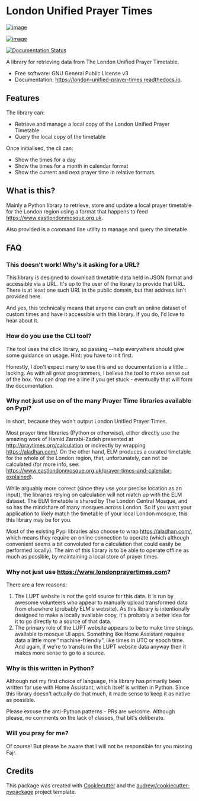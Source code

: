 # London Unified Prayer Times

[![image](https://img.shields.io/pypi/v/london_unified_prayer_times.svg)](https://pypi.python.org/pypi/london_unified_prayer_times)

[![image](https://img.shields.io/travis/sshaikh/london_unified_prayer_times.svg)](https://travis-ci.com/sshaikh/london_unified_prayer_times)

[![Documentation Status](https://readthedocs.org/projects/london-unified-prayer-times/badge/?version=latest)](https://london-unified-prayer-times.readthedocs.io/en/latest/?badge=latest)

A library for retrieving data from The London Unified Prayer Timetable.

-   Free software: GNU General Public License v3
-   Documentation: <https://london-unified-prayer-times.readthedocs.io>.

## Features

The library can:

-   Retrieve and manage a local copy of the London Unified Prayer Timetable
-   Query the local copy of the timetable

Once initialised, the cli can:

-   Show the times for a day
-   Show the times for a month in calendar format
-   Show the current and next prayer time in relative formats

## What is this?

Mainly a Python library to retrieve, store and update a local prayer timetable
for the London region using a format that happens to feed
<https://www.eastlondonmosque.org.uk>.

Also provided is a command line utility to manage and query the timetable.

## FAQ

### This doesn\'t work! Why\'s it asking for a URL?

This library is designed to download timetable data held in JSON format
and accessible via a URL. It\'s up to the user of the library to provide
that URL. There is at least one such URL in the public domain, but that
address isn\'t provided here.

And yes, this technically means that anyone can craft an online dataset
of custom times and have it accessible with this library. If you do,
I\'d love to hear about it.

### How do you use the CLI tool?

The tool uses the click library, so passing --help everywhere should give some
guidance on usage. Hint: you have to init first.

Honestly, I don't expect many to use this and so documentation is a little... 
lacking. As with all great programmers, I believe the tool to make sense out 
of the box. You can drop me a line if you get stuck - eventually that
will form the documentation.

### Why not just use on of the many Prayer Time libraries available on Pypi?

In short, because they won\'t output London Unified Prayer Times.

Most prayer time libraries (Python or otherwise), either directly use
the amazing work of Hamid Zarrabi-Zadeh presented at
<http://praytimes.org/calculation> or indirectly by wrapping
<https://aladhan.com/>. On the other hand, ELM produces a curated
timetable for the whole of the London region, that, unfortunately, can
not be calculated (for more info, see:
<https://www.eastlondonmosque.org.uk/prayer-times-and-calendar-explained>).

While arguably more correct (since they use your precise location as an
input), the libraries relying on calculation will not match up with the
ELM dataset. The ELM timetable is shared by The London Central Mosque,
and so has the mindshare of many mosques across London. So if you want
your application to likely  match the timetable of your local London mosque,
this this library may be for you.

Most of the existing Pypi libraries also choose to wrap
<https://aladhan.com/>, which means they require an online connection to
operate (which although convenient seems a bit convoluted for a
calculation that could easily be performed locally). The aim of this
library is to be able to operate offline as much as possible, by
maintaining a local store of prayer times.

### Why not just use <https://www.londonprayertimes.com>?

There are a few reasons:

1.  The LUPT website is *not* the gold source for this data. It is run
    by awesome volunteers who appear to manually upload transformed data
    from elsewhere (probably ELM\'s website). As this library is
    intentionally designed to make a locally available copy, it\'s
    probably a better idea for it to go directly to a source of that data.
2.  The primary role of the LUPT website appears to be to make time
    strings available to mosque UI apps. Something like Home Assistant
    requires data a little more \"machine-friendly\", like times in UTC or
    epoch time. And again, if we\'re to transform the LUPT website data
    anyway then it makes more sense to go to a source.

### Why is this written in Python?

Although not my first choice of language, this library has primarily
been written for use with Home Assistant, which itself is written in
Python. Since this library doesn\'t actually do that much, it made sense
to keep it as native as possible.

Please excuse the anti-Python patterns - PRs are welcome. Although please,
no comments on the lack of classes, that bit's deliberate.

### Will you pray for me?

Of course! But please be aware that I will not be responsible for you
missing Fajr.

## Credits

This package was created with
[Cookiecutter](https://github.com/audreyr/cookiecutter) and the
[audreyr/cookiecutter-pypackage](https://github.com/audreyr/cookiecutter-pypackage)
project template.
